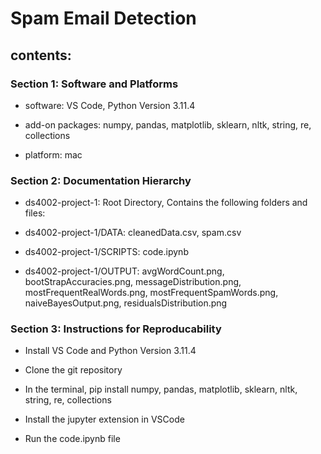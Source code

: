 # Spam Email Detection


## contents:


### Section 1: Software and Platforms

- software: VS Code, Python Version 3.11.4

- add-on packages: numpy, pandas, matplotlib, sklearn, nltk, string, re, collections

- platform: mac


### Section 2: Documentation Hierarchy

- ds4002-project-1: Root Directory, Contains the following folders and files:

- ds4002-project-1/DATA: cleanedData.csv, spam.csv

- ds4002-project-1/SCRIPTS: code.ipynb

- ds4002-project-1/OUTPUT: avgWordCount.png, bootStrapAccuracies.png, messageDistribution.png, mostFrequentRealWords.png, mostFrequentSpamWords.png, naiveBayesOutput.png, residualsDistribution.png



### Section 3: Instructions for Reproducability

- Install VS Code and Python Version 3.11.4

- Clone the git repository

- In the terminal, pip install numpy, pandas, matplotlib, sklearn, nltk, string, re, collections

- Install the jupyter extension in VSCode

- Run the code.ipynb file
